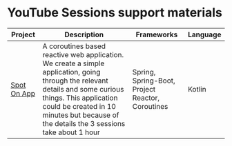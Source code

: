 # YouTube Sessions support materials

| Project                              | Description | Frameworks                                       | Language |
|--------------------------------------|---|--------------------------------------------------|---|
| [Spot On App](./long-videos/spot-on) | A coroutines based reactive web application. We create a simple application, going through the relevant details and some curious things. This application could be created in 10 minutes but because of the details the 3 sessions take about 1 hour | Spring, Spring-Boot, Project Reactor, Coroutines | Kotlin |